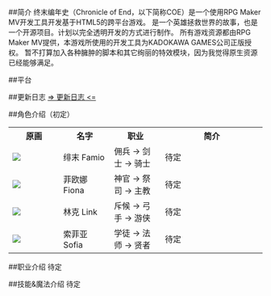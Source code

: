 <link rel="stylesheet" type="text/css" href="http://apps.bdimg.com/libs/fontawesome/4.4.0/css/font-awesome.min.css">
##简介
终末编年史（Chronicle of End，以下简称COE）是一个使用RPG Maker MV开发工具开发基于HTML5的跨平台游戏。
是一个英雄拯救世界的故事，也是一个开源项目。计划以完全透明开发的方式进行制作。
所有游戏资源都由RPG Maker MV提供，本游戏所使用的开发工具为KADOKAWA GAMES公司正版授权。
暂不打算加入各种臃肿的脚本和其它绚丽的特效模块，因为我觉得原生资源已经能够满足。

##平台
<i class="fa fa-windows fa-2x" style="color:#61b3e6;"></i>
<i class="fa fa-android fa-2x" style="color:#61b3e6;"></i>
<i class="fa fa-ios fa-2x" style="color:#61b3e6;"></i>
<i class="fa fa-web fa-2x" style="color:#61b3e6;"></i>

##更新日志
[=> 更新日志 <=](https://git.oschina.net/famio/Chronicle_of_End/blob/master/Changelogs.md)

##角色介绍（初定）
<table width="100%">
<tr>
<th width="20%">原画</th>
<th width="20%">名字</th>
<th width="20%">职业</th>
<th>简介</th>
</tr>
<tr>
<td><img src="http://git.oschina.net/uploads/images/2017/0317/172106_989abb5b_463895.png" /></td>
<td>绯末 Famio</td>
<td>佣兵 -> 剑士 -> 骑士</td>
<td>待定</td>
</tr>
<tr>
<td><img src="http://git.oschina.net/uploads/images/2017/0317/172112_6ea9c817_463895.png" /></td>
<td>菲欧娜 Fiona</td>
<td>神官 -> 祭司 -> 主教</td>
<td>待定</td>
</tr>
<tr>
<td><img src="http://git.oschina.net/uploads/images/2017/0317/172120_9e62be34_463895.png" /></td>
<td>林克 Link</td>
<td>斥候 -> 弓手 -> 游侠</td>
<td>待定</td>
</tr>
<tr>
<td><img src="http://git.oschina.net/uploads/images/2017/0317/172127_b1d5c8a6_463895.png" /></td>
<td>索菲亚 Sofia</td>
<td>学徒 -> 法师 -> 贤者</td>
<td>待定</td>
</tr>
</table>

##职业介绍
待定

##技能&魔法介绍
待定